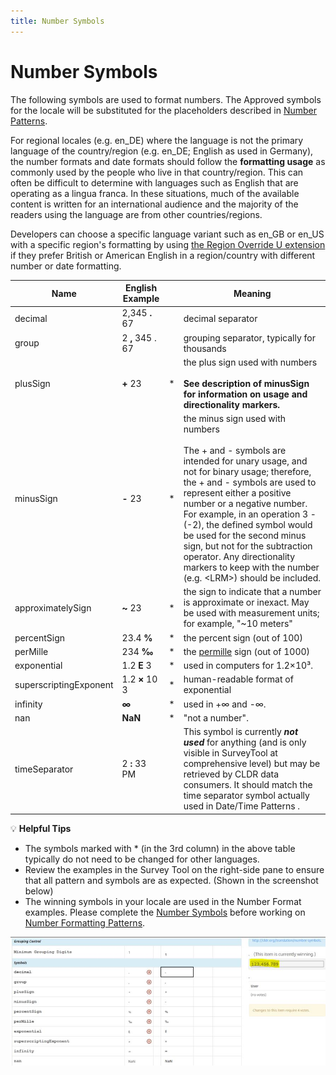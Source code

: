 ```yaml
---
title: Number Symbols
---
```


# Number Symbols

The following symbols are used to format numbers. The Approved symbols for the locale will be substituted for the placeholders described in [Number Patterns](/translation/number-currency-formats/number-and-currency-patterns). 

For regional locales (e.g. en\_DE) where the language is not the primary language of the country/region (e.g. en\_DE; English as used in Germany), the number formats and date formats should follow the **formatting usage** as commonly used by the people who live in that country/region. This can often be difficult to determine with languages such as English that are operating as a lingua franca. In these situations, much of the available content is written for an international audience and the majority of the readers using the language are from other countries/regions.

Developers can choose a specific language variant such as en\_GB or en\_US with a specific region's formatting by using [the Region Override U extension](https://www.unicode.org/reports/tr35/#RegionOverride) if they prefer British or American English in a region/country with different number or date formatting.

| Name | English Example |  | Meaning |
|---|---|---|---|
| decimal | 2,345 **.** 67 |  | decimal separator |
| group | 2 **,** 345 . 67 |  | grouping separator, typically for thousands |
| plusSign | **+** 23 | * | the plus sign used with numbers<br /><br />  **See description of minusSign for information on usage and directionality markers.** |
| minusSign | **-** 23 | * | the minus sign used with numbers<br /><br />  The + and - symbols are intended for unary usage, and not for binary usage; therefore, the + and - symbols are used to represent either a positive number or a negative number. For example, in an operation 3 -(-2), the defined symbol would be used for the second minus sign, but not for the subtraction operator. Any directionality markers to keep with the number (e.g. &lt;LRM&gt;) should be included. |
| approximatelySign | **~** 23 | * | the sign to indicate that a number is approximate or inexact. May be used with measurement units; for example, "~10 meters" |
| percentSign | 23.4 **%** | * | the percent sign (out of 100) |
| perMille | 234 **‰** | * | the [permille](https://en.wikipedia.org/wiki/Per_mille) sign (out of 1000) |
| exponential | 1.2 **E** 3 | * | used in computers for 1.2×10³. |
| superscriptingExponent | 1.2 **×** 10 3             | *   | human-readable format of exponential  |
| infinity | **∞** | * | used in +∞ and -∞.  |
| nan | **NaN** | * | "not a number".   |
| timeSeparator | 2 **:** 33 PM |   | This symbol is currently ***not used*** for anything (and is only visible in SurveyTool at comprehensive level)   but may be retrieved by CLDR data consumers. It should match the time separator symbol actually used in Date/Time Patterns . |

💡 **Helpful Tips**

- The symbols marked with \* (in the 3rd column) in the above table typically do not need to be changed for other languages.
- Review the examples in the Survey Tool on the right-side pane to ensure that all pattern and symbols are as expected. (Shown in the screenshot below)
- The winning symbols in your locale are used in the Number Format examples. Please complete the [Number Symbols](https://st.unicode.org/cldr-apps/v#/ja/Symbols/) before working on [Number Formatting Patterns](https://st.unicode.org/cldr-apps/v#/ja/Number_Formatting_Patterns/).

![image](../../images/number-currency-formats/number-symbol.JPG)

